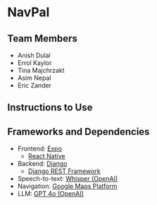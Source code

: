 # NavPal

## Team Members

* Anish Dulal
* Errol Kaylor
* Tina Majchrzakt
* Asim Nepal
* Eric Zander

## Instructions to Use

## Frameworks and Dependencies

* Frontend: [Expo](https://expo.dev/) 
    * [React Native](https://reactnative.dev/)
* Backend: [Django](https://www.djangoproject.com/)
    * [Django REST Framework](https://www.django-rest-framework.org/)
* Speech-to-text: [Whisper (OpenAI)](https://platform.openai.com/docs/guides/speech-to-text)
* Navigation: [Google Maps Platform](https://mapsplatform.google.com/)
* LLM: [GPT 4o (OpenAI)](https://platform.openai.com/docs/models)
